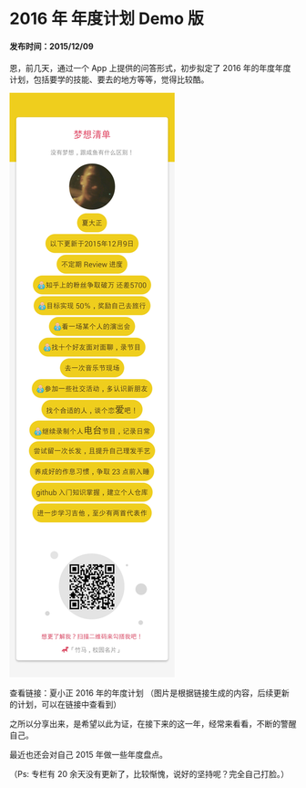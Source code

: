 2016 年 年度计划 Demo 版
===


#### 发布时间：2015/12/09

恩，前几天，通过一个 App 上提供的问答形式，初步拟定了 2016 年的年度年度计划，包括要学的技能、要去的地方等等，觉得比较酷。

![my2016](imgs/my2016.jpg)


查看链接：夏小正 2016 年的年度计划 （图片是根据链接生成的内容，后续更新的计划，可以在链接中查看到）

之所以分享出来，是希望以此为证，在接下来的这一年，经常来看看，不断的警醒自己。

最近也还会对自己 2015 年做一些年度盘点。

（Ps: 专栏有 20 余天没有更新了，比较惭愧，说好的坚持呢？完全自己打脸。）


